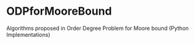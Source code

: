 # ODPforMooreBound
Algorithms proposed in Order Degree Problem for Moore bound (Python Implementations)
